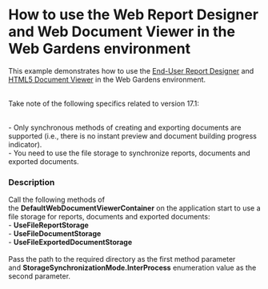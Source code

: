 # How to use the Web Report Designer and Web Document Viewer in the Web Gardens environment


This example demonstrates how to use the <a href="https://documentation.devexpress.com/#XtraReports/CustomDocument17103">End-User Report Designer</a> and <a href="https://documentation.devexpress.com/#XtraReports/CustomDocument17738">HTML5 Document Viewer</a> in the Web Gardens environment.<br><br>
<p>Take note of the following specifics related to version 17.1:</p>
<br>- Only synchronous methods of creating and exporting documents are supported (i.e., there is no instant preview and document building progress indicator).<br>- You need to use the file storage to synchronize reports, documents and exported documents.


<h3>Description</h3>

Call the following methods of the&nbsp;<strong>DefaultWebDocumentViewerContainer</strong>&nbsp;on the application start to use a file storage for reports, documents and exported documents:&nbsp;<br>-&nbsp;<strong>UseFileReportStorage</strong><br>-&nbsp;<strong>UseFileDocumentStorage</strong><br>-&nbsp;<strong>UseFileExportedDocumentStorage</strong><br><br>Pass the path to the required directory as the first method parameter and&nbsp;<strong>StorageSynchronizationMode.InterProcess</strong>&nbsp;enumeration value as the second parameter.

<br/>


